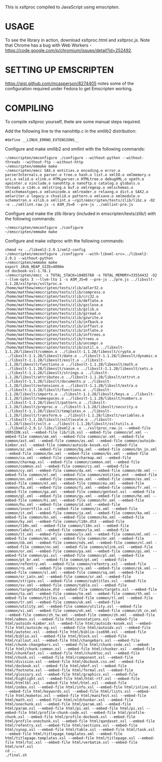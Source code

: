 This is xsltproc compiled to JavaScript using emscripten.

USAGE
=====

To see the library in action, download xsltproc.html and xsltproc.js. Note that Chrome has a bug with Web Workers - https://code.google.com/p/chromium/issues/detail?id=252492.

SETTING UP EMSCRIPTEN
=====================
https://gist.github.com/mcasperson/8274405 notes some of the configuration required under Fedora to get Emscripten working.

COMPILING
=========

To compile xsltproc yourself, thete are some manual steps required.

Add the following line to the nanohttp.c in the xmllib2 distribution:

    #define __LINUX_ERRNO_EXTENSIONS__

Configure and make xmllib2 and xmllint with the following commands:

    ~/emscripten/emconfigure ./configure --without-python --without-threads --without-ftp --without-http
    ~/emscripten/emmake make
    ~/emscripten/emcc SAX.o entities.o encoding.o error.o parserInternals.o parser.o tree.o hash.o list.o xmlIO.o xmlmemory.o uri.o valid.o xlink.o HTMLparser.o HTMLtree.o debugXML.o xpath.o xpointer.o xinclude.o nanohttp.o nanoftp.o catalog.o globals.o threads.o c14n.o xmlstring.o buf.o xmlregexp.o xmlschemas.o xmlschemastypes.o xmlunicode.o xmlreader.o relaxng.o dict.o SAX2.o xmlwriter.o legacy.o chvalid.o pattern.o xmlsave.o xmlmodule.o schematron.o xzlib.o xmllint.o ~/git/emscripten/tests/zlib/libz.a -O2 -o ../xmllint.raw.js -s ASM_JS=0 --pre-js ../xmllint-pre.js

Configure and make the zlib library (included in emscripten/tests/zlib/) with the following commands:

    ~/emscripten/emconfigure ./configure
    ~/emscripten/emmake make

Configure and make xsltproc with the following commands:

    chmod +x ../libxml2-2.9.1/xml2-config
    ~/emscripten/emconfigure ./configure --with-libxml-src=../libxml2-2.9.1 --without-python
    ~/emscripten/emmake make
	export JAVA_HEAP_SIZE=4096m
	cd docbook-xsl-1.78.1
	~/emscripten/emcc -s TOTAL_STACK=10485760 -s TOTAL_MEMORY=33554432 -O2 --llvm-opts 3 --llvm-lto 1 -s ASM_JS=0 --pre-js ../pre.js ../libxslt-1.1.28/xsltproc/xsltproc.o /home/matthew/emscripten/tests/zlib/adler32.o /home/matthew/emscripten/tests/zlib/compress.o /home/matthew/emscripten/tests/zlib/crc32.o /home/matthew/emscripten/tests/zlib/deflate.o /home/matthew/emscripten/tests/zlib/gzclose.o /home/matthew/emscripten/tests/zlib/gzlib.o /home/matthew/emscripten/tests/zlib/gzread.o /home/matthew/emscripten/tests/zlib/gzwrite.o /home/matthew/emscripten/tests/zlib/infback.o /home/matthew/emscripten/tests/zlib/inffast.o /home/matthew/emscripten/tests/zlib/inflate.o /home/matthew/emscripten/tests/zlib/inftrees.o /home/matthew/emscripten/tests/zlib/trees.o /home/matthew/emscripten/tests/zlib/uncompr.o /home/matthew/emscripten/tests/zlib/zutil.o ../libxslt-1.1.28/libexslt/common.o ../libxslt-1.1.28/libexslt/crypto.o ../libxslt-1.1.28/libexslt/date.o ../libxslt-1.1.28/libexslt/dynamic.o ../libxslt-1.1.28/libexslt/exslt.o ../libxslt-1.1.28/libexslt/functions.o ../libxslt-1.1.28/libexslt/math.o ../libxslt-1.1.28/libexslt/saxon.o ../libxslt-1.1.28/libexslt/sets.o ../libxslt-1.1.28/libexslt/strings.o ../libxslt-1.1.28/libxslt/attributes.o ../libxslt-1.1.28/libxslt/attrvt.o ../libxslt-1.1.28/libxslt/documents.o ../libxslt-1.1.28/libxslt/extensions.o ../libxslt-1.1.28/libxslt/extra.o ../libxslt-1.1.28/libxslt/functions.o ../libxslt-1.1.28/libxslt/imports.o ../libxslt-1.1.28/libxslt/keys.o ../libxslt-1.1.28/libxslt/namespaces.o ../libxslt-1.1.28/libxslt/numbers.o ../libxslt-1.1.28/libxslt/pattern.o ../libxslt-1.1.28/libxslt/preproc.o ../libxslt-1.1.28/libxslt/security.o ../libxslt-1.1.28/libxslt/templates.o ../libxslt-1.1.28/libxslt/transform.o ../libxslt-1.1.28/libxslt/variables.o ../libxslt-1.1.28/libxslt/xsltlocale.o ../libxslt-1.1.28/libxslt/xslt.o ../libxslt-1.1.28/libxslt/xsltutils.o ../libxml2-2.9.1/.libs/libxml2.a -o ../xsltproc.raw.js --embed-file VERSION.xsl --embed-file lib/lib.xsl --embed-file common/af.xml --embed-file common/am.xml --embed-file common/ar.xml --embed-file common/ast.xml --embed-file common/as.xml --embed-file common/autoidx-kimber.xsl --embed-file common/autoidx-kosek.xsl --embed-file common/az.xml --embed-file common/bg.xml --embed-file common/bn_in.xml --embed-file common/bn.xml --embed-file common/bs.xml --embed-file common/ca.xml --embed-file common/charmap.xml --embed-file common/charmap.xsl --embed-file common/common.xml --embed-file common/common.xsl --embed-file common/cs.xml --embed-file common/cy.xml --embed-file common/da.xml --embed-file common/de.xml --embed-file common/el.xml --embed-file common/entities.ent --embed-file common/en.xml --embed-file common/eo.xml --embed-file common/es.xml --embed-file common/et.xml --embed-file common/eu.xml --embed-file common/fa.xml --embed-file common/fi.xml --embed-file common/fr.xml --embed-file common/ga.xml --embed-file common/gentext.xsl --embed-file common/gl.xml --embed-file common/gu.xml --embed-file common/he.xml --embed-file common/hi.xml --embed-file common/hr.xml --embed-file common/hu.xml --embed-file common/id.xml --embed-file common/insertfile.xsl --embed-file common/is.xml --embed-file common/it.xml --embed-file common/ja.xml --embed-file common/ka.xml --embed-file common/kn.xml --embed-file common/ko.xml --embed-file common/ky.xml --embed-file common/l10n.dtd --embed-file common/l10n.xml --embed-file common/l10n.xsl --embed-file common/labels.xsl --embed-file common/la.xml --embed-file common/lt.xml --embed-file common/lv.xml --embed-file common/ml.xml --embed-file common/mn.xml --embed-file common/mr.xml --embed-file common/nb.xml --embed-file common/nds.xml --embed-file common/nl.xml --embed-file common/nn.xml --embed-file common/olink.xsl --embed-file common/or.xml --embed-file common/pa.xml --embed-file common/pi.xml --embed-file common/pi.xsl --embed-file common/pl.xml --embed-file common/pt_br.xml --embed-file common/pt.xml --embed-file common/refentry.xml --embed-file common/refentry.xsl --embed-file common/ro.xml --embed-file common/ru.xml --embed-file common/sk.xml --embed-file common/sl.xml --embed-file common/sq.xml --embed-file common/sr_Latn.xml --embed-file common/sr.xml --embed-file common/stripns.xsl --embed-file common/subtitles.xsl --embed-file common/sv.xml --embed-file common/table.xsl --embed-file common/targetdatabase.dtd --embed-file common/targets.xsl --embed-file common/ta.xml --embed-file common/te.xml --embed-file common/th.xml --embed-file common/titles.xsl --embed-file common/tl.xml --embed-file common/tr.xml --embed-file common/uk.xml --embed-file common/utility.xml --embed-file common/utility.xsl --embed-file common/vi.xml --embed-file common/xh.xml --embed-file common/zh_cn.xml --embed-file common/zh_tw.xml --embed-file common/zh.xml --embed-file html/admon.xsl --embed-file html/annotations.xsl --embed-file html/autoidx-kimber.xsl --embed-file html/autoidx-kosek.xsl --embed-file html/autoidx-ng.xsl --embed-file html/autoidx.xsl --embed-file html/autotoc.xsl --embed-file html/biblio-iso690.xsl --embed-file html/biblio.xsl --embed-file html/block.xsl --embed-file html/callout.xsl --embed-file html/changebars.xsl --embed-file html/chunk-changebars.xsl --embed-file html/chunk-code.xsl --embed-file html/chunk-common.xsl --embed-file html/chunker.xsl --embed-file html/chunkfast.xsl --embed-file html/chunktoc.xsl --embed-file html/chunk.xsl --embed-file html/component.xsl --embed-file html/division.xsl --embed-file html/docbook.css.xml --embed-file html/docbook.xsl --embed-file html/ebnf.xsl --embed-file html/footnote.xsl --embed-file html/formal.xsl --embed-file html/glossary.xsl --embed-file html/graphics.xsl --embed-file html/highlight.xsl --embed-file html/html-rtf.xsl --embed-file html/htmltbl.xsl --embed-file html/html.xsl --embed-file html/index.xsl --embed-file html/info.xsl --embed-file html/inline.xsl --embed-file html/keywords.xsl --embed-file html/lists.xsl --embed-file html/maketoc.xsl --embed-file html/manifest.xsl --embed-file html/math.xsl --embed-file html/oldchunker.xsl --embed-file html/onechunk.xsl --embed-file html/param.xml --embed-file html/param.xsl --embed-file html/pi.xml --embed-file html/pi.xsl --embed-file html/profile-chunk-code.xsl --embed-file html/profile-chunk.xsl --embed-file html/profile-docbook.xsl --embed-file html/profile-onechunk.xsl --embed-file html/qandaset.xsl --embed-file html/refentry.xsl --embed-file html/sections.xsl --embed-file html/synop.xsl --embed-file html/table.xsl --embed-file html/task.xsl --embed-file html/titlepage.templates.xml --embed-file html/titlepage.templates.xsl --embed-file html/titlepage.xsl --embed-file html/toc.xsl --embed-file html/verbatim.xsl --embed-file html/xref.xsl
	cd ..
	./final.sh

